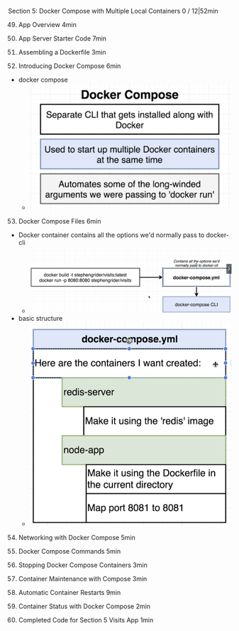 Section 5: Docker Compose with Multiple Local Containers
0 / 12|52min

49. App Overview
4min

50. App Server Starter Code
7min

51. Assembling a Dockerfile
3min

52. Introducing Docker Compose
6min

- docker compose
  - ![](docker%20compose.png)

53. Docker Compose Files
6min
- Docker container contains all the options we'd normally pass to docker-cli
  - ![](Docker%20compose%20file%20.png)
- basic structure
  - ![](basic%20structure%20of%20docker%20compose.png)

54. Networking with Docker Compose
5min

55. Docker Compose Commands
5min

56. Stopping Docker Compose Containers
3min

57. Container Maintenance with Compose
3min

58. Automatic Container Restarts
9min

59. Container Status with Docker Compose
2min

60. Completed Code for Section 5 Visits App
1min
